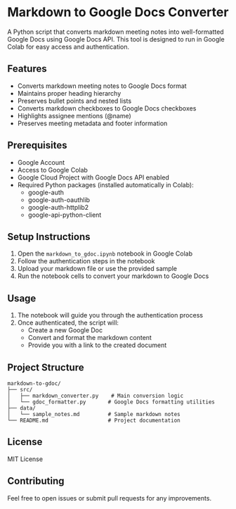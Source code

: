# Markdown to Google Docs Converter

A Python script that converts markdown meeting notes into well-formatted Google Docs using Google Docs API. This tool is designed to run in Google Colab for easy access and authentication.

## Features

- Converts markdown meeting notes to Google Docs format
- Maintains proper heading hierarchy
- Preserves bullet points and nested lists
- Converts markdown checkboxes to Google Docs checkboxes
- Highlights assignee mentions (@name)
- Preserves meeting metadata and footer information

## Prerequisites

- Google Account
- Access to Google Colab
- Google Cloud Project with Google Docs API enabled
- Required Python packages (installed automatically in Colab):
  - google-auth
  - google-auth-oauthlib
  - google-auth-httplib2
  - google-api-python-client

## Setup Instructions

1. Open the `markdown_to_gdoc.ipynb` notebook in Google Colab
2. Follow the authentication steps in the notebook
3. Upload your markdown file or use the provided sample
4. Run the notebook cells to convert your markdown to Google Docs

## Usage

1. The notebook will guide you through the authentication process
2. Once authenticated, the script will:
   - Create a new Google Doc
   - Convert and format the markdown content
   - Provide you with a link to the created document

## Project Structure

```
markdown-to-gdoc/
├── src/
│   ├── markdown_converter.py    # Main conversion logic
│   └── gdoc_formatter.py       # Google Docs formatting utilities
├── data/
│   └── sample_notes.md         # Sample markdown notes
└── README.md                   # Project documentation
```

## License

MIT License

## Contributing

Feel free to open issues or submit pull requests for any improvements.
